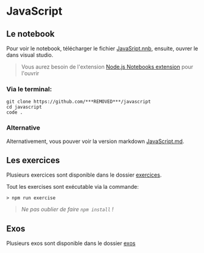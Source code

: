 # JavaScript

## Le notebook

Pour voir le notebook, télécharger le fichier [JavaSript.nnb](./JavaScript.nnb),
ensuite, ouvrer le dans visual studio.

> Vous aurez besoin de l'extension
> [Node.js Notebooks extension](https://marketplace.visualstudio.com/items?itemName=donjayamanne.typescript-notebook)
> pour l'ouvrir

### Via le terminal:

```
git clone https://github.com/***REMOVED***/javascript
cd javascript
code .
```

### Alternative

Alternativement, vous pouver voir la version markdown
[JavaScript.md](./JavaScript.md).

## Les exercices

Plusieurs exercices sont disponible dans le dossier [exercices](./exercises/).

Tout les exercises sont exécutable via la commande:

```
> npm run exercise
```

> _Ne pas oublier de faire `npm install` !_

## Exos

Plusieurs exos sont disponible dans le dossier [exos](./exos/)

